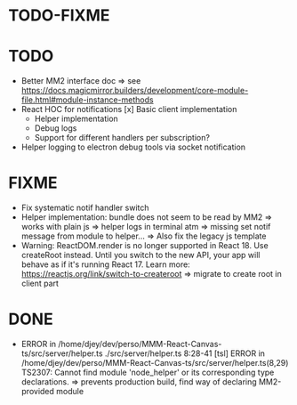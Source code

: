 TODO-FIXME
==========

# TODO
- Better MM2 interface doc
  => see https://docs.magicmirror.builders/development/core-module-file.html#module-instance-methods
- React HOC for notifications
  [x] Basic client implementation
  - Helper implementation
  - Debug logs
  - Support for different handlers per subscription?
- Helper logging to electron debug tools via socket notification

# FIXME
- Fix systematic notif handler switch
- Helper implementation: bundle does not seem to be read by MM2
  => works with plain js
  => helper logs in terminal atm
  => missing set notif message from module to helper...
    => Also fix the legacy js template
- Warning: ReactDOM.render is no longer supported in React 18. Use createRoot instead. Until you switch to the new API, your app will behave as if it's running React 17. Learn more: https://reactjs.org/link/switch-to-createroot
  => migrate to create root in client part

# DONE
- ERROR in /home/djey/dev/perso/MMM-React-Canvas-ts/src/server/helper.ts
./src/server/helper.ts 8:28-41
[tsl] ERROR in /home/djey/dev/perso/MMM-React-Canvas-ts/src/server/helper.ts(8,29)
      TS2307: Cannot find module 'node_helper' or its corresponding type declarations.
  => prevents production build, find way of declaring MM2-provided module
